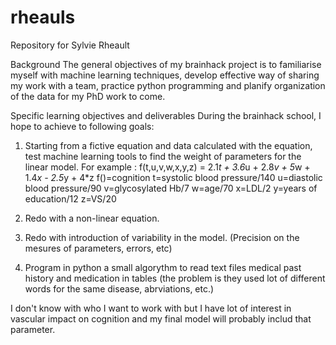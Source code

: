# rheauls
Repository for Sylvie Rheault

Background
The general objectives of my brainhack project is to familiarise myself with machine learning techniques, develop effective way of sharing my work with a team, practice python programming and planify organization of the data for my PhD work to come.

Specific learning objectives and deliverables
During the brainhack school, I hope to achieve to following goals:

1) Starting from a fictive equation and data calculated with the equation, test machine learning tools to find the weight of parameters for the linear model.  For example :
   f(t,u,v,w,x,y,z) = 2.1*t + 3.6*u + 2.8*v + 5*w + 1.4*x - 2.5*y + 4*z
   f()=cognition
   t=systolic blood pressure/140
   u=diastolic blood pressure/90
   v=glycosylated Hb/7
   w=age/70
   x=LDL/2
   y=years of education/12
   z=VS/20
   
2) Redo with a non-linear equation.

3) Redo with introduction of variability in the model. (Precision on the mesures of parameters, errors, etc)

4) Program in python a small algorythm to read text files medical past history and medication in tables (the problem is they used lot of different words for the same disease, abrviations, etc.)

I don't know with who I want to work with but I have lot of interest in vascular impact on cognition and my final model will probably includ that parameter.
